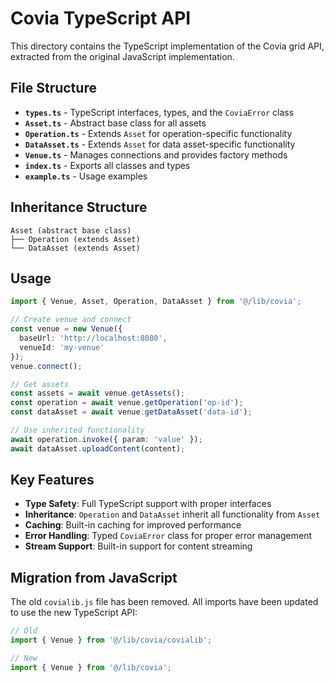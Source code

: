 # Covia TypeScript API

This directory contains the TypeScript implementation of the Covia grid API, extracted from the original JavaScript implementation.

## File Structure

- **`types.ts`** - TypeScript interfaces, types, and the `CoviaError` class
- **`Asset.ts`** - Abstract base class for all assets
- **`Operation.ts`** - Extends `Asset` for operation-specific functionality
- **`DataAsset.ts`** - Extends `Asset` for data asset-specific functionality
- **`Venue.ts`** - Manages connections and provides factory methods
- **`index.ts`** - Exports all classes and types
- **`example.ts`** - Usage examples

## Inheritance Structure

```
Asset (abstract base class)
├── Operation (extends Asset)
└── DataAsset (extends Asset)
```

## Usage

```typescript
import { Venue, Asset, Operation, DataAsset } from '@/lib/covia';

// Create venue and connect
const venue = new Venue({ 
  baseUrl: 'http://localhost:8080',
  venueId: 'my-venue' 
});
venue.connect();

// Get assets
const assets = await venue.getAssets();
const operation = await venue.getOperation('op-id');
const dataAsset = await venue.getDataAsset('data-id');

// Use inherited functionality
await operation.invoke({ param: 'value' });
await dataAsset.uploadContent(content);
```

## Key Features

- **Type Safety**: Full TypeScript support with proper interfaces
- **Inheritance**: `Operation` and `DataAsset` inherit all functionality from `Asset`
- **Caching**: Built-in caching for improved performance
- **Error Handling**: Typed `CoviaError` class for proper error management
- **Stream Support**: Built-in support for content streaming

## Migration from JavaScript

The old `covialib.js` file has been removed. All imports have been updated to use the new TypeScript API:

```typescript
// Old
import { Venue } from '@/lib/covia/covialib';

// New
import { Venue } from '@/lib/covia';
``` 